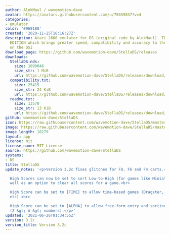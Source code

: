 ```yaml
---
author: AlekMaul / wavemotion-dave
avatar: https://avatars.githubusercontent.com/u/75039837?v=4
categories:
- emulator
color: '#969188'
created: '2020-11-25T18:16:27Z'
description: Atari 2600 emulator for DS (original code by AlekMaul). This is the PHOENIX
  EDITION which brings greater speed, compatibility and accuracy to the emulation
  on the DSi
download_page: https://github.com/wavemotion-dave/StellaDS/releases
downloads:
  StellaDS.nds:
    size: 1090048
    size_str: 1 MiB
    url: https://github.com/wavemotion-dave/StellaDS/releases/download/3.2c/StellaDS.nds
  compatibility.txt:
    size: 25415
    size_str: 24 KiB
    url: https://github.com/wavemotion-dave/StellaDS/releases/download/3.2c/compatibility.txt
  readme.txt:
    size: 13570
    size_str: 13 KiB
    url: https://github.com/wavemotion-dave/StellaDS/releases/download/3.2c/readme.txt
github: wavemotion-dave/StellaDS
icon: https://raw.githubusercontent.com/wavemotion-dave/StellaDS/master/logo.bmp
image: https://raw.githubusercontent.com/wavemotion-dave/StellaDS/master/arm9/gfx/bgTop.png
image_length: 10279
layout: app
license: mit
license_name: MIT License
source: https://github.com/wavemotion-dave/StellaDS
systems:
- DS
title: StellaDS
update_notes: '<p>Version 3.2c fixes glitches for F8, F6 and F4 carts.<br>

  High Scores can now be set to sort Low-to-High (for games like Miniature Golf) as
  well as an option to clear all scores for a game.<br>

  High Score can be set to [TIME] to allow time-based games (Dragster, Skiing, Barnstorming,
  etc).<br>

  High Score can be set to [ALPHA] to allow free-form entry and sorting alphabetically
  (Z &gt; A &gt; numbers).</p>'
updated: '2021-06-26T01:34:55Z'
version: 3.2c
version_title: Version 3.2c
---
```

